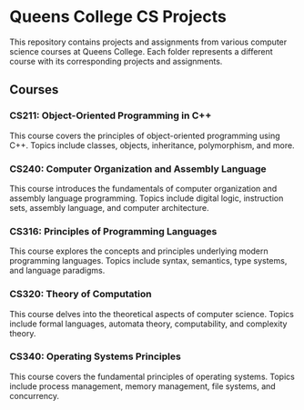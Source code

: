 # Queens College CS Projects

This repository contains projects and assignments from various computer science courses at Queens College. Each folder represents a different course with its corresponding projects and assignments.

## Courses

### CS211: Object-Oriented Programming in C++
This course covers the principles of object-oriented programming using C++. Topics include classes, objects, inheritance, polymorphism, and more.

### CS240: Computer Organization and Assembly Language
This course introduces the fundamentals of computer organization and assembly language programming. Topics include digital logic, instruction sets, assembly language, and computer architecture.

### CS316: Principles of Programming Languages
This course explores the concepts and principles underlying modern programming languages. Topics include syntax, semantics, type systems, and language paradigms.

### CS320: Theory of Computation
This course delves into the theoretical aspects of computer science. Topics include formal languages, automata theory, computability, and complexity theory.

### CS340: Operating Systems Principles
This course covers the fundamental principles of operating systems. Topics include process management, memory management, file systems, and concurrency.
